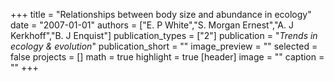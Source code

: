 +++
title = "Relationships between body size and abundance in ecology"
date = "2007-01-01"
authors = ["E. P White","S. Morgan Ernest","A. J Kerkhoff","B. J Enquist"]
publication_types = ["2"]
publication = "_Trends in ecology & evolution_"
publication_short = ""
image_preview = ""
selected = false
projects = []
math = true
highlight = true
[header]
image = ""
caption = ""
+++

